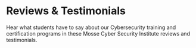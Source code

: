 # Reviews & Testimonials

Hear what students have to say about our Cybersecurity training and certification programs in these Mosse Cyber Security Institute reviews and testimonials.

[](divya)

[](nathan)

[](bushra)

[](duane)

[](anushka)

[](nathan-collins-testimonial)

[](review-and-testimonial-samuel-romanov)